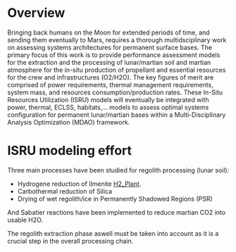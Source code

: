 Overview
========

Bringing back humans on the Moon for extended periods of time, and sending them eventually to Mars, requires a thorough multidsciplinary work on assessing systems architectures for permanent surface bases. The primary focus of this work is to provide performance assessment models for the extraction and the processing of lunar/martian soil and martian atmosphere for the in-situ production of propellant and essential resources for the crew and infrastructures (O2/H2O). The key figures of merit are comprised of power requirements, thermal management requirements, system mass, and resources consumption/production rates. These In-Situ Resources Utilization (ISRU) models will eventually be integrated with power, thermal, ECLSS, habitats,... models to assess optimal systems configuration for permanent lunar/martian bases within a Multi-Disciplinary Analysis Optimization (MDAO) framework.

# ISRU modeling effort

Three main processes have been studied for regolith processing (lunar soil):

- Hydrogene reduction of Ilmenite [H2_Plant](https://github.com/Antoine-Marin-Git/ISRU_Moon_Mars/tree/master/H2_Plant.py).
- Carbothermal reduction of Silica
- Drying of wet regolith/ice in Permanently Shadowed Regions (PSR)

And Sabatier reactions have been implemented to reduce martian CO2 into usable H2O.

The regolith extraction phase aswell must be taken into account as it is a crucial step in the overall processing chain.
